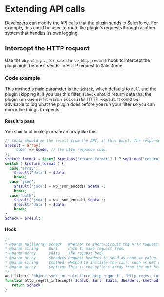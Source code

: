 # Extending API calls

Developers can modify the API calls that the plugin sends to Salesforce. For example, this could be used to route the plugin's requests through another system that handles its own logging.

## Intercept the HTTP request

Use the `object_sync_for_salesforce_http_request` hook to intercept the plugin right before it sends an HTTP request to Salesforce.

### Code example

This method's main parameter is the `$check`, which defaults to `null` and the plugin skipping it. If you use this filter, `$check` should returm data that the plugin can use as if it were a successful HTTP request. It could be advisable to log what the plugin does before you run your filter so you can mirror the things it expects.

#### Result to pass

You should ultimately create an array like this:

```php
// $data should be the result from the API, at this point. The response is expected to be like a curl response.
$result = array(
	'code' => $code, // the http response code.
);
$return_format = isset( $options['return_format'] ) ? $options['return_format'] : 'array';
switch ( $return_format ) {
  case 'array':
    $result['data'] = $data;
    break;
  case 'json':
    $result['json'] = wp_json_encode( $data );
    break;
  case 'both':
    $result['json'] = wp_json_encode( $data );
    $result['data'] = $data;
    break;
}
$check = $result;
```

#### Hook

```php
/*
* @param null|array $check   Whether to short-circuit the HTTP request. Default null.
* @param string     $url     Path to make request from.
* @param array      $data    The request body.
* @param array      $headers Request headers to send as name => value.
* @param string     $method  Method to initiate the call, such as GET or POST. Defaults to GET.
* @param array      $options This is the options array from the api_http_request method.
*/
add_filter( 'object_sync_for_salesforce_http_request', 'http_reqest_intercept', 10, 6 );
function http_reqest_intercept( $check, $url, $data, $headers, $method, $options ) {
   return $check;
}
```
